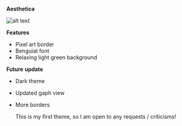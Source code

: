 **Aesthetica**

![alt text](Aesthetica_Screenshot-1.png)

**Features**
* Pixel art border
* Benguiat font
* Relaxing light green background

**Future** **update**
* Dark theme
* Updated gaph view
* More borders
  
  This is my first theme, so I am open to any requests / criticisms!
